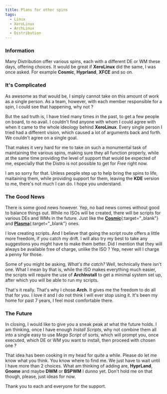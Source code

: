 ```yaml
---
title: Plans for other spins
tags:
  - Linux
  - XeroLinux
  - ArchLinux
  - Distribution
---
```


### Information

Many Distribution offer various spins, each with a different DE or WM these days, offering choices. It would be great if **XeroLinux** did the same, I was once asked. For example **Cosmic**, **Hyprland**, **XFCE** and so on.

### It's Complicated

As awesome as that would be, I simply cannot take on this amount of work as a single person. As a team, however, with each member responsible for a spin, I could see that happening, why not ?

But the sad truth is, I have tried many times in the past, to get a few people on board, to no avail. I couldn't find anyone with whom I could agree with when it came to the whole ideology behind **XeroLinux**. Every single person I tried had a different vision, which caused a lot of arguments back and forth. We couldn't agree on a single goal.

That makes it very hard for me to take on such a monumental task of maintaining the various spins, making sure they all function properly, while at the same time providing the level of support that would be expected of me, especially that the Distro is not possible to get for *Free* right now.

I am so sorry for that. Unless people step up to help bring the spins to life, maitaining them, while providing support for them, leaving the **KDE** version to me, there's not much I can do. I hope you understand.

### The Good News

There is some good news however. Yep, no bad news comes without good to balance things out. While no ISOs will be created, there will be scripts for various DEs and WMs in the future. Just like the [**Cosmic**](https://wiki.xerolinux.xyz/cosmic/){:target="_blank"} and [**Plasma**](https://wiki.xerolinux.xyz/plasma/){:target="_blank"} ones.

I love creating scripts. And I believe that going the script route offers a little more freedom, if you catch my drift. I will also try my best to take any suggestions you might have to make them better. Did I mention that they will always be available free of charge, unlike the ISO ? Yep, never will I charge a penny for those.

Some of you might be asking, *What's the catch?* Well, technically there isn't one. What I mean by that is, while the ISO makes everything much easier, the scripts will require the use of **ArchInstall** to get a minimal system set up, after which you will be able to run my scripts.

That's it really. That's why I chose **Arch**. It gives me the freedom to do all that for you. I love it and I do not think I will ever stop using it. It's been my home for past 7 years, I feel most comfortable there.

### The Future

In closing, I would like to give you a sneak peak at what the future holds. I am thinking, once I have enough *Install Scripts*, why not combine them all into a single easy to use *Mega Script* of sorts, which will prompt you, once executed, which DE or WM you want to install, then proceed with chosen one ?

That idea has been cooking in my head for quite a while. Please do let me know what you think. You know where to find me. We just have to wait until I have more than 2 choices. What am thinking of adding are, **HyprLand**, **Gnome** and maybe **DWM** or **BSPWM** I dunno yet. Don't hold me on that though, please, just ideas for now.

Thank you to each and everyone for the support.


